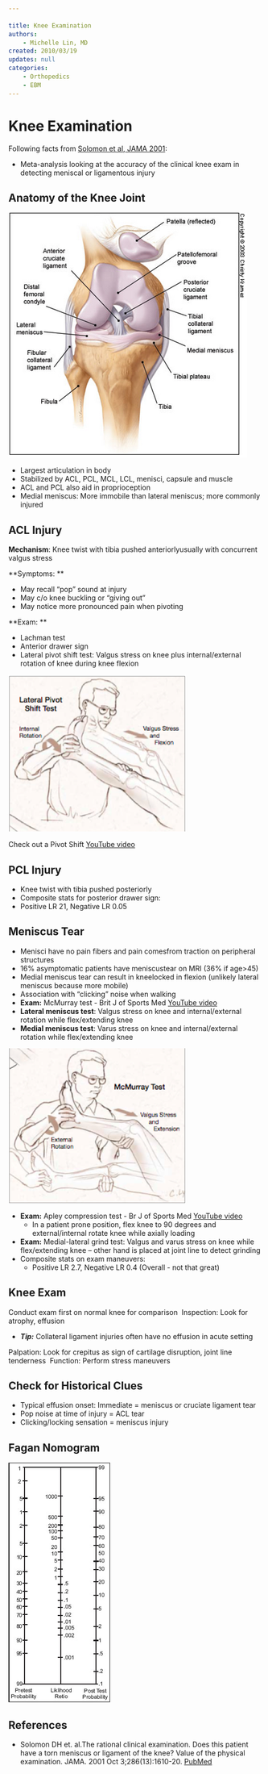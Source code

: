 ```yaml
---

title: Knee Examination
authors:
    - Michelle Lin, MD
created: 2010/03/19
updates: null
categories:
    - Orthopedics
    - EBM
---
```


# Knee Examination

Following facts from [Solomon et al, JAMA 2001](http://www.ncbi.nlm.nih.gov/pubmed/?term=11585485):

- Meta-analysis looking at the accuracy of the clinical knee exam in detecting meniscal or ligamentous injury

## Anatomy of the Knee Joint

![](image-1.png)

- Largest articulation in body
- Stabilized by ACL, PCL, MCL, LCL, menisci, capsule and muscle
- ACL and PCL also aid in proprioception
- Medial meniscus: More immobile than lateral meniscus; more commonly injured 

## ACL Injury

**Mechanism**: Knee twist with tibia pushed anteriorlyusually with concurrent valgus stress

**Symptoms: **

- May recall “pop” sound at injury
- May c/o knee buckling or “giving out”
- May notice more pronounced pain when pivoting

**Exam: **

- Lachman test 
- Anterior drawer sign
- Lateral pivot shift test: Valgus stress on knee plus internal/external rotation of knee during knee flexion

![](image-2.png)

Check out a Pivot Shift [YouTube video](http://www.youtube.com/watch?v=ZWEGB0ToXZo)

## PCL Injury

- Knee twist with tibia pushed posteriorly
- Composite stats for posterior drawer sign: 
- Positive LR 21, Negative LR 0.05 

## Meniscus Tear

- Menisci have no pain fibers and pain comesfrom traction on peripheral structures
- 16% asymptomatic patients have meniscustear on MRI (36% if age>45)
- Medial meniscus tear can result in kneelocked in flexion (unlikely lateral meniscus because more mobile)
- Association with “clicking” noise when walking 
- **Exam:** McMurray test - Brit J of Sports Med [YouTube video](http://www.youtube.com/watch?v=fkt1TOn1UfI)
- **Lateral meniscus test**: Valgus stress on knee and internal/external rotation while flex/extending knee
- **Medial meniscus test**: Varus stress on knee and internal/external rotation while flex/extending knee

![](image-3.png)

- **Exam:** Apley compression test - Br J of Sports Med [YouTube video](http://www.youtube.com/watch?v=w57I1cYXlCA)
  - In a patient prone position, flex knee to 90 degrees and external/internal rotate knee while axially loading
- **Exam:** Medial-lateral grind test: Valgus and varus stress on knee while flex/extending knee – other hand is placed at joint line to detect grinding
- Composite stats on exam maneuvers: 
  - Positive LR 2.7, Negative LR 0.4 (Overall - not that great) 

## Knee Exam

Conduct exam first on normal knee for comparison 
Inspection: Look for atrophy, effusion

- **_Tip:_** Collateral ligament injuries often have no effusion in acute setting

Palpation: Look for crepitus as sign of cartilage disruption, joint line tenderness 
Function: Perform stress maneuvers

## Check for Historical Clues

- Typical effusion onset: Immediate = meniscus or cruciate ligament tear
- Pop noise at time of injury = ACL tear
- Clicking/locking sensation = meniscus injury

## Fagan Nomogram

![](image-4.png)

## References

- Solomon DH et. al.The rational clinical examination. Does this patient have a torn meniscus or ligament of the knee? Value of the physical examination. JAMA. 2001 Oct 3;286(13):1610-20. [PubMed](http://www.ncbi.nlm.nih.gov/pubmed/?term=11585485)
